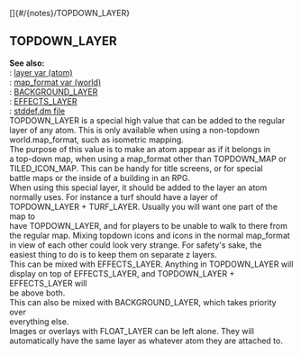 []{#/{notes}/TOPDOWN_LAYER}    
## TOPDOWN_LAYER    
**See also:**    
:   [layer var (atom)](/ref/atom/var/layer/layer.md)    
:   [map_format var (world)](/ref/world/var/map_format/map_format.md)    
:   [BACKGROUND_LAYER](/ref/%7Bnotes%7D/BACKGROUND_LAYER/BACKGROUND_LAYER.md)    
:   [EFFECTS_LAYER](/ref/%7Bnotes%7D/EFFECTS_LAYER/EFFECTS_LAYER.md)    
:   [stddef.dm file](/ref/%7B%7Bappendix%7D%7D/stddef%2edm/stddef%2edm.md)    
TOPDOWN_LAYER is a special high value that can be added to the regular    
layer of any atom. This is only available when using a non-topdown    
world.map_format, such as isometric mapping.    
The purpose of this value is to make an atom appear as if it belongs in    
a top-down map, when using a map_format other than TOPDOWN_MAP or    
TILED_ICON_MAP. This can be handy for title screens, or for special    
battle maps or the inside of a building in an RPG.    
When using this special layer, it should be added to the layer an atom    
normally uses. For instance a turf should have a layer of    
TOPDOWN_LAYER + TURF_LAYER. Usually you will want one part of the map to    
have TOPDOWN_LAYER, and for players to be unable to walk to there from    
the regular map. Mixing topdown icons and icons in the normal map_format    
in view of each other could look very strange. For safety\'s sake, the    
easiest thing to do is to keep them on separate z layers.    
This can be mixed with EFFECTS_LAYER. Anything in TOPDOWN_LAYER will    
display on top of EFFECTS_LAYER, and TOPDOWN_LAYER + EFFECTS_LAYER will    
be above both.    
This can also be mixed with BACKGROUND_LAYER, which takes priority over    
everything else.    
Images or overlays with FLOAT_LAYER can be left alone. They will    
automatically have the same layer as whatever atom they are attached to.  